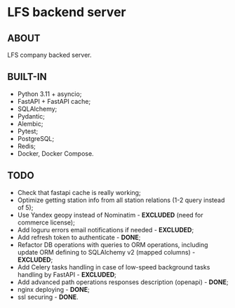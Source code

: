 # **LFS backend server**

## ABOUT
LFS company backed server. 

## BUILT-IN
- Python 3.11 + asyncio;
- FastAPI + FastAPI cache;
- SQLAlchemy;
- Pydantic;
- Alembic;
- Pytest;
- PostgreSQL;
- Redis;
- Docker, Docker Compose.

## TODO
- Check that fastapi cache is really working;
- Optimize getting station info from all station relations (1-2 query instead of 5);
- Use Yandex geopy instead of Nominatim - **EXCLUDED** (need for commerce license);
- Add loguru errors email notifications if needed - **EXCLUDED**;
- Add refresh token to authenticate - **DONE**;
- Refactor DB operations with queries to ORM operations, including update ORM defining to SQLAlchemy v2 (mapped columns) - **EXCLUDED**;
- Add Celery tasks handling in case of low-speed background tasks handling by FastAPI - **EXCLUDED**;
- Add advanced path operations responses description (openapi) - **DONE**;
- nginx deploying - **DONE**;
- ssl securing - **DONE**.